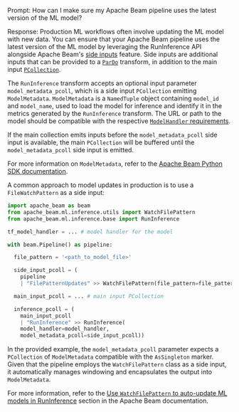 Prompt:
How can I make sure my Apache Beam pipeline uses the latest version of the ML model?

Response:
Production ML workflows often involve updating the ML model with new data. You can ensure that your Apache Beam pipeline uses the latest version of the ML model by leveraging the RunInference API alongside Apache Beam's [side inputs](https://beam.apache.org/documentation/programming-guide/#side-inputs) feature. Side inputs are additional inputs that can be provided to a [`ParDo`](https://beam.apache.org/documentation/programming-guide/#pardo) transform, in addition to the main input [`PCollection`](https://beam.apache.org/documentation/basics/#pcollection).

The `RunInference` transform accepts an optional input parameter `model_metadata_pcoll`, which is a side input `PCollection` emitting `ModelMetadata`. `ModelMetadata` is a `NamedTuple` object containing `model_id` and `model_name`, used to load the model for inference and identify it in the metrics generated by the `RunInference` transform. The URL or path to the model should be compatible with the respective [`ModelHandler` requirements](https://beam.apache.org/documentation/ml/about-ml/#modify-a-python-pipeline-to-use-an-ml-model).

If the main collection emits inputs before the `model_metadata_pcoll` side input is available, the main `PCollection` will be buffered until the `model_metadata_pcoll` side input is emitted.

For more information on `ModelMetadata`, refer to the [Apache Beam Python SDK documentation](https://beam.apache.org/releases/pydoc/current/apache_beam.ml.inference.base.html#apache_beam.ml.inference.base.ModelMetadata).

A common approach to model updates in production is to use a `FileWatchPattern` as a side input:

```python
import apache_beam as beam
from apache_beam.ml.inference.utils import WatchFilePattern
from apache_beam.ml.inference.base import RunInference

tf_model_handler = ... # model handler for the model

with beam.Pipeline() as pipeline:

  file_pattern = '<path_to_model_file>'

  side_input_pcoll = (
    pipeline
    | "FilePatternUpdates" >> WatchFilePattern(file_pattern=file_pattern))

  main_input_pcoll = ... # main input PCollection

  inference_pcoll = (
    main_input_pcoll
    | "RunInference" >> RunInference(
    model_handler=model_handler,
    model_metadata_pcoll=side_input_pcoll))
```

In the provided example, the `model_metadata_pcoll` parameter expects a `PCollection` of `ModelMetadata` compatible with the `AsSingleton` marker. Given that the pipeline employs the `WatchFilePattern` class as a side input, it automatically manages windowing and encapsulates the output into `ModelMetadata`.

For more information, refer to the [Use `WatchFilePattern` to auto-update ML models in RunInference](https://beam.apache.org/documentation/ml/side-input-updates/) section in the Apache Beam documentation.

